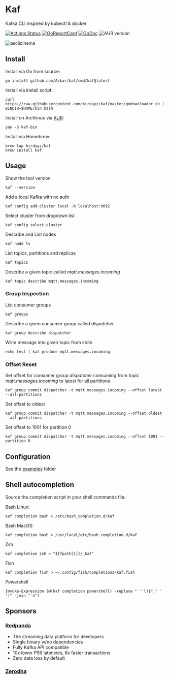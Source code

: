 # Kaf
Kafka CLI inspired by kubectl & docker

[![Actions Status](https://github.com/Ackar/kaf/workflows/Go/badge.svg)](https://github.com/Ackar/kaf/actions)
[![GoReportCard](https://goreportcard.com/badge/github.com/Ackar/kaf)](https://goreportcard.com/report/github.com/Ackar/kaf)
[![GoDoc](https://godoc.org/github.com/Ackar/kaf?status.svg)](https://godoc.org/github.com/Ackar/kaf)
![AUR version](https://img.shields.io/aur/version/kaf-bin)

![asciicinema](asciicinema.gif)

## Install
Install via Go from source:

```
go install github.com/Ackar/kaf/cmd/kaf@latest
```

Install via install script:

```
curl https://raw.githubusercontent.com/birdayz/kaf/master/godownloader.sh | BINDIR=$HOME/bin bash
```

Install on Archlinux via [AUR](https://aur.archlinux.org/packages/kaf-bin/):

```
yay -S kaf-bin
```

Install via Homebrew:

```
brew tap birdayz/kaf
brew install kaf
```

## Usage

Show the tool version

`kaf --version`

Add a local Kafka with no auth

`kaf config add-cluster local -b localhost:9092`

Select cluster from dropdown list

`kaf config select-cluster`

Describe and List nodes

`kaf node ls`

List topics, partitions and replicas

`kaf topics`

Describe a given topic called _mqtt.messages.incoming_

`kaf topic describe mqtt.messages.incoming`

### Group Inspection

List consumer groups

`kaf groups`

Describe a given consumer group called _dispatcher_

`kaf group describe dispatcher`

Write message into given topic from stdin

`echo test | kaf produce mqtt.messages.incoming`

### Offset Reset

Set offset for consumer group _dispatcher_ consuming from topic _mqtt.messages.incoming_ to latest for all partitions

`kaf group commit dispatcher -t mqtt.messages.incoming --offset latest --all-partitions`

Set offset to oldest

`kaf group commit dispatcher -t mqtt.messages.incoming --offset oldest --all-partitions`

Set offset to 1001 for partition 0

`kaf group commit dispatcher -t mqtt.messages.incoming --offset 1001 --partition 0`

## Configuration
See the [examples](examples) folder

## Shell autocompletion
Source the completion script in your shell commands file:

Bash Linux:

```kaf completion bash > /etc/bash_completion.d/kaf```

Bash MacOS:

```kaf completion bash > /usr/local/etc/bash_completion.d/kaf```

Zsh

```kaf completion zsh > "${fpath[1]}/_kaf"```

Fish

```kaf completion fish > ~/.config/fish/completions/kaf.fish```

Powershell

```Invoke-Expression (@(kaf completion powershell) -replace " ''\)$"," ' ')" -join "`n")```

## Sponsors
### [Redpanda](https://github.com/redpanda-data/redpanda)
- The streaming data platform for developers
- Single binary w/no dependencies
- Fully Kafka API compatible
- 10x lower P99 latencies, 6x faster transactions
- Zero data loss by default
### [Zerodha](https://zerodha.tech)

